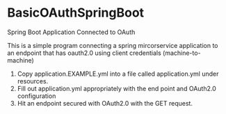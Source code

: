 # BasicOAuthSpringBoot
Spring Boot Application Connected to OAuth

This is a simple program connecting a spring mircorservice application to an endpoint that has oauth2.0 using client credentials (machine-to-machine)

1. Copy application.EXAMPLE.yml into a file called application.yml under resources. 
2. Fill out application.yml appropriately with the end point and OAuth2.0 configuration
3. Hit an endpoint secured with OAuth2.0 with the GET request.
